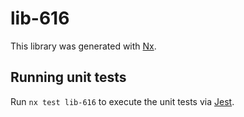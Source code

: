 # lib-616

This library was generated with [Nx](https://nx.dev).

## Running unit tests

Run `nx test lib-616` to execute the unit tests via [Jest](https://jestjs.io).
